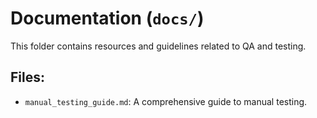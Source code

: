 # Documentation (`docs/`)

This folder contains resources and guidelines related to QA and testing.

## Files:
- `manual_testing_guide.md`: A comprehensive guide to manual testing.
